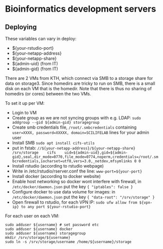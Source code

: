 # Bioinformatics development servers

## Deploying

These variables can vary in deploy:
- ${your-rstudio-port}
- ${your-netapp-address}
- ${your-netapp-share}
- ${admin-uid} (from IT)
- ${admin-gid} (from IT)

There are 2 VMs from KTH, which connect via SMB to a storage share for data on storage3. Since homedirs are tricky to run on SMB,
there is a small disk on each VM that is the homedir. Note that there is thus no sharing of homedirs (or cores) between the two VMs.

To set it up per VM:
- Login to VM
- Create group as we are not syncing groups with e.g. LDAP: `sudo addgroup --gid ${admin-gid} storagegroup`
- Create smb credentials file, `/root/.smbcredentials` containing `user=XXXX, password=XXXXX, domain=SCILIFELAB` lines for your admin user
- Install SMB `sudo apt install cifs-utils`
- put in fstab:
  `//${your-netapp-address}/${your-netapp-share} 	/srv/storage	cifs    uid=${admin-uid},gid=${admin-gid},seal,dir_mode=0770,file_mode=0774,noperm,credentials=/root/.smbcredentials,iocharset=utf8,vers=3.0,_netdev,mfsymlinks 0 0`
- Install rstudio (according to rstudio webpage)
- Write in /etc/rstudio/rserver.conf the line: `www-port=${your-port}`
- Install docker (according to docker website)
- Enable host networking so docker wont interfere with firewall, in `/etc/docker/daemon.json` put the key `{ "iptables": false }`
- Configure docker to use data volume for images: in `/etc/docker/daemon.json` put the key `{ "data-root": "/srv/storage" }`
- Open firewall to rstudio, for each VPN IP: `sudo ufw allow from ${vpn-ip} to any port ${your-rstudio-port}`


For each user on each VM:
```
sudo adduser ${username} # set password etc
sudo adduser ${username} docker
sudo adduser ${username} storagegroup
mkdir /srv/storage/${username}
sudo ln -s /srv/storage/username /home/${username}/storage
```
